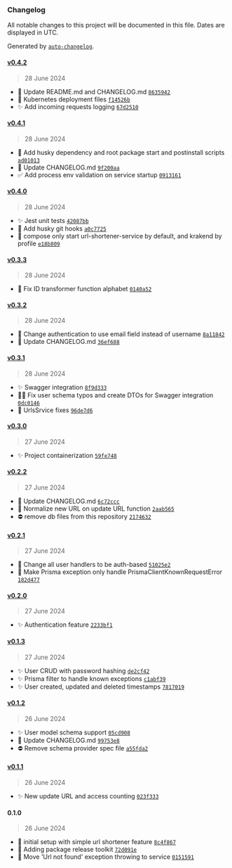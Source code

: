 ### Changelog

All notable changes to this project will be documented in this file. Dates are displayed in UTC.

Generated by [`auto-changelog`](https://github.com/CookPete/auto-changelog).

#### [v0.4.2](https://github.com/pgscasado/teddy-openfinance/compare/v0.4.1...v0.4.2)

> 28 June 2024

- 📑 Update README.md and CHANGELOG.md [`8635942`](https://github.com/pgscasado/teddy-openfinance/commit/8635942062121423092a89967cb0789b4561895f)
- 📑 Kubernetes deployment files [`f14526b`](https://github.com/pgscasado/teddy-openfinance/commit/f14526b1de27bbb2fbdc2c5bc8cb6dec9bf2726c)
- ✨ Add incoming requests logging [`67d2510`](https://github.com/pgscasado/teddy-openfinance/commit/67d25102e3ec9166e67d9041656690efd95302ae)

#### [v0.4.1](https://github.com/pgscasado/teddy-openfinance/compare/v0.4.0...v0.4.1)

> 28 June 2024

- 📑 Add husky dependency and root package start and postinstall scripts [`ad01013`](https://github.com/pgscasado/teddy-openfinance/commit/ad01013463d2d6efafa46534c396f8dc70cfa519)
- 📑 Update CHANGELOG.md [`9f200aa`](https://github.com/pgscasado/teddy-openfinance/commit/9f200aafd2f6356cb42ec87d9bfe87efc8b0bbda)
- ✅ Add process env validation on service startup [`0913161`](https://github.com/pgscasado/teddy-openfinance/commit/091316111a2d8177f853543fc15df47da6648643)

#### [v0.4.0](https://github.com/pgscasado/teddy-openfinance/compare/v0.3.3...v0.4.0)

> 28 June 2024

- ✨ Jest unit tests [`42087bb`](https://github.com/pgscasado/teddy-openfinance/commit/42087bb5b7e6cd640fd99989ce80c2a763062c78)
- 📑 Add husky git hooks [`a0c7725`](https://github.com/pgscasado/teddy-openfinance/commit/a0c77256cbfb94f61c259c4612404f26b78cd843)
- 🔧 compose only start url-shortener-service by default, and krakend by profile [`e18b809`](https://github.com/pgscasado/teddy-openfinance/commit/e18b809efff3450989713550c6ad6ae441e26598)

#### [v0.3.3](https://github.com/pgscasado/teddy-openfinance/compare/v0.3.2...v0.3.3)

> 28 June 2024

- 🔧 Fix ID transformer function alphabet [`0140a52`](https://github.com/pgscasado/teddy-openfinance/commit/0140a52390d869ab2426608edb1033d1d6a4755e)

#### [v0.3.2](https://github.com/pgscasado/teddy-openfinance/compare/v0.3.1...v0.3.2)

> 28 June 2024

- 🔧 Change authentication to use email field instead of username [`8a11842`](https://github.com/pgscasado/teddy-openfinance/commit/8a118423c9d719b973895801bdc66bda3b7e2300)
- 📑 Update CHANGELOG.md [`36ef688`](https://github.com/pgscasado/teddy-openfinance/commit/36ef688f60703acbae5a9a6832b78daabd858f3c)

#### [v0.3.1](https://github.com/pgscasado/teddy-openfinance/compare/v0.3.0...v0.3.1)

> 28 June 2024

- ✨ Swagger integration [`8f9d333`](https://github.com/pgscasado/teddy-openfinance/commit/8f9d3339de129a36956226ca7977ec9685c43e31)
- 🔧✨ Fix user schema typos and create DTOs for Swagger integration [`0dc0146`](https://github.com/pgscasado/teddy-openfinance/commit/0dc0146e4c75cdda98be4aef588ce96bcb94fa87)
- 🔧 UrlsSrvice fixes [`96de7d6`](https://github.com/pgscasado/teddy-openfinance/commit/96de7d6d6753ff9cc18d319a66f5033ccb6e1d12)

#### [v0.3.0](https://github.com/pgscasado/teddy-openfinance/compare/v0.2.2...v0.3.0)

> 27 June 2024

- ✨ Project containerization [`59fe748`](https://github.com/pgscasado/teddy-openfinance/commit/59fe748ea650cdbc7c2e24689f3850b49b8c1806)

#### [v0.2.2](https://github.com/pgscasado/teddy-openfinance/compare/v0.2.1...v0.2.2)

> 27 June 2024

- 📑 Update CHANGELOG.md [`6c72ccc`](https://github.com/pgscasado/teddy-openfinance/commit/6c72ccce211fca36900c2eb3667f2db4c8e602c4)
- 🔧 Normalize new URL on update URL function [`2aab565`](https://github.com/pgscasado/teddy-openfinance/commit/2aab565ffe16a094a204609e6d971c632f0864ba)
- ⛔ remove db files from this repository [`2174632`](https://github.com/pgscasado/teddy-openfinance/commit/21746322b3cc1960a6431613a41b57a804b837f4)

#### [v0.2.1](https://github.com/pgscasado/teddy-openfinance/compare/v0.2.0...v0.2.1)

> 27 June 2024

- 🔧 Change all user handlers to be auth-based [`51025e2`](https://github.com/pgscasado/teddy-openfinance/commit/51025e2594e17c61587086de4b14091241e4bf3f)
- 🔧 Make Prisma exception only handle PrismaClientKnownRequestError [`182d477`](https://github.com/pgscasado/teddy-openfinance/commit/182d4774bca517b95809c3843e6e8d2538c2a2a8)

#### [v0.2.0](https://github.com/pgscasado/teddy-openfinance/compare/v0.1.3...v0.2.0)

> 27 June 2024

- ✨ Authentication feature [`2233bf1`](https://github.com/pgscasado/teddy-openfinance/commit/2233bf17862857fd7de3c4cfe50686fccf775879)

#### [v0.1.3](https://github.com/pgscasado/teddy-openfinance/compare/v0.1.2...v0.1.3)

> 27 June 2024

- ✨ User CRUD with password hashing [`de2cf42`](https://github.com/pgscasado/teddy-openfinance/commit/de2cf42ddffb325ea66720927e938b0971b5f822)
- ✨ Prisma filter to handle known exceptions [`c1abf39`](https://github.com/pgscasado/teddy-openfinance/commit/c1abf392a0e7e94890bdd7555011f31b35faf788)
- ✨ User created, updated and deleted timestamps [`7817019`](https://github.com/pgscasado/teddy-openfinance/commit/781701927cfc2779c283e3a591b3e8b92a576fd6)

#### [v0.1.2](https://github.com/pgscasado/teddy-openfinance/compare/v0.1.1...v0.1.2)

> 26 June 2024

- ✨ User model schema support [`05cd908`](https://github.com/pgscasado/teddy-openfinance/commit/05cd908e96702899cd71fe073562dd28e5682b86)
- 📑 Update CHANGELOG.md [`99753e8`](https://github.com/pgscasado/teddy-openfinance/commit/99753e8ec26ae8ba18c5cce486b38129f10eec25)
- ⛔ Remove schema provider spec file [`a55fda2`](https://github.com/pgscasado/teddy-openfinance/commit/a55fda2e1aa4842aae6ead270d21e2192252ed95)

#### [v0.1.1](https://github.com/pgscasado/teddy-openfinance/compare/0.1.0...v0.1.1)

> 26 June 2024

- ✨ New update URL and access counting [`023f333`](https://github.com/pgscasado/teddy-openfinance/commit/023f33362677fd46230636ecd538d26ec09a57a9)

#### 0.1.0

> 26 June 2024

- 🎉 initial setup with simple url shortener feature [`8c4f867`](https://github.com/pgscasado/teddy-openfinance/commit/8c4f8677233631ac097fbdcd74d41510b0b39ee7)
- 📑 Adding package release toolkit [`72d091e`](https://github.com/pgscasado/teddy-openfinance/commit/72d091eb7042706edb44674698020d2042193bb8)
- 🔧 Move 'Url not found' exception throwing to service [`0151591`](https://github.com/pgscasado/teddy-openfinance/commit/0151591c90426c7ecaf437fe0ee48fc918b6dc2a)
